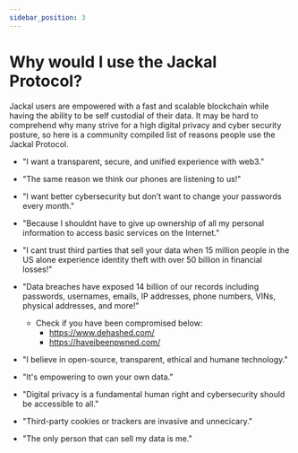 ```yaml
---
sidebar_position: 3
---
```


# Why would I use the Jackal Protocol? 

Jackal users are empowered with a fast and scalable blockchain while having the ability to be self custodial of their data. It may be hard to comprehend why many strive for a high digital privacy and cyber security posture, so here is a community compiled list of reasons people use the Jackal Protocol. 

- "I want a transparent, secure, and unified experience with web3." 

- "The same reason we think our phones are listening to us!"

- "I want better cybersecurity but don’t want to change your passwords every month."

- "Because I shouldnt have to give up ownership of all my personal information to access basic services on the Internet." 

- "I cant trust third parties that sell your data when 15 million people in the US alone experience identity theft with over 50 billion in financial losses!" 

- "Data breaches have exposed 14 billion of our records including passwords, usernames, emails, IP addresses, phone numbers, VINs, physical addresses, and more!"

  - Check if you have been compromised below: 
    - https://www.dehashed.com/
    - https://haveibeenpwned.com/

- "I believe in open-source, transparent, ethical and humane technology." 

- "It's empowering to own your own data."

- "Digital privacy is a fundamental human right and cybersecurity should be accessible to all." 

- "Third-party cookies or trackers are invasive and unnecicary." 

- "The only person that can sell my data is me." 


